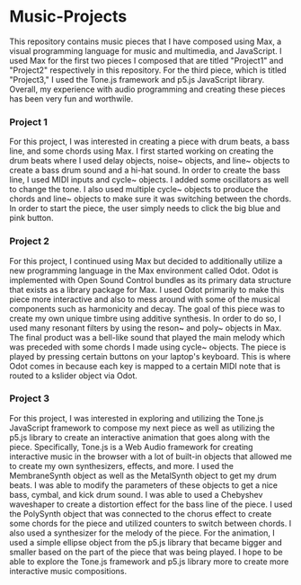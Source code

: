 # Music-Projects

This repository contains music pieces that I have composed using Max, a visual programming language for music and multimedia, and JavaScript. I used Max for the first two pieces I composed that are titled "Project1" and "Project2" respectively in this repository. For the third piece, which is titled "Project3," I used the Tone.js framework and p5.js JavaScript library. Overall, my experience with audio programming and creating these pieces has been very fun and worthwile.

### Project 1

For this project, I was interested in creating a piece with drum beats, a bass line, and some chords using Max. I first started working on creating the drum beats where I used delay objects, noise~ objects, and line~ objects to create a bass drum sound and a hi-hat sound. In order to create the bass line, I used MIDI inputs and cycle~ objects. I added some oscillators as well to change the tone. I also used multiple cycle~ objects to produce the chords and line~ objects to make sure it was switching between the chords. In order to start the piece, the user simply needs to click the big blue and pink button.

### Project 2

For this project, I continued using Max but decided to additionally utilize a new programming language in the Max environment called Odot. Odot is implemented with Open Sound Control bundles as its primary data structure that exists as a library package for Max. I used Odot primarily to make this piece more interactive and also to mess around with some of the musical components such as harmonicity and decay. The goal of this piece was to create my own unique timbre using additive synthesis. In order to do so, I used many resonant filters by using the reson~ and poly~ objects in Max. The final product was a bell-like sound that played the main melody which was preceded with some chords I made using cycle~ objects. The piece is played by pressing certain buttons on your laptop's keyboard. This is where Odot comes in because each key is mapped to a certain MIDI note that is routed to a kslider object via Odot. 

### Project 3

For this project, I was interested in exploring and utilizing the Tone.js JavaScript framework to compose my next piece as well as utilizing the p5.js library to create an interactive animation that goes along with the piece. Specifically, Tone.js is a Web Audio framework for creating interactive music in the browser with a lot of built-in objects that allowed me to create my own synthesizers, effects, and more. I used the MembraneSynth object as well as the MetalSynth object to get my drum beats. I was able to modify the parameters of these objects to get a nice bass, cymbal, and kick drum sound. I was able to used a Chebyshev waveshaper to create a distortion effect for the bass line of the piece. I used the PolySynth object that was connected to the chorus effect to create some chords for the piece and utilized counters to switch between chords. I also used a synthesizer for the melody of the piece. For the animation, I used a simple ellipse object from the p5.js library that became bigger and smaller based on the part of the piece that was being played. I hope to be able to explore the Tone.js framework and p5.js library more to create more interactive music compositions.  
